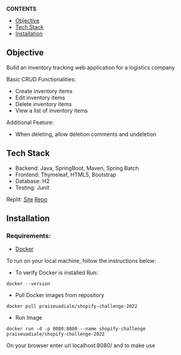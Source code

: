 

**CONTENTS**

- [Objective](#objective)
- [Tech Stack](#tech-stack)
- [Installation](#installation)


## Objective

Build an inventory tracking web application for a logistics company

Basic CRUD Functionalities:

- Create inventory items
- Edit inventory items
- Delete inventory items
- View a list of inventory items

Additional Feature:

- When deleting, allow deletion comments and undeletion

## Tech Stack

- Backend: Java, SpringBoot, Maven, Spring Batch
- Frontend: Thymeleaf, HTML5, Bootstrap
- Database: H2
- Testing: Junit


Replit: [Site](https://shopify-challenge-2022.praiseuadiale.repl.co/)
[Repo](https://replit.com/@PraiseUadiale/shopify-challenge#.replit)

## Installation
### Requirements:
- [Docker](https://docs.docker.com/get-docker/)

To run  on your local machine, follow the instructions below:

- To verify Docker is installed Run: 
```
docker --version
```
- Pull Docker images from repository

```
docker pull praiseuadiale/shopify-challenge-2022

```

- Run Image

```
docker run -d -p 8080:8080 --name shopify-challenge praiseuadiale/shopify-challenge-2022
```

On your browser enter url localhost:8080/ and to make use

